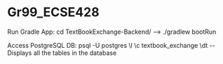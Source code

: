 # Gr99_ECSE428

Run Gradle App:
cd TextBookExchange-Backend/ --> ./gradlew bootRun

Access PostgreSQL DB:
psql -U postgres
\l
\c textbook_exchange
\dt -- Displays all the tables in the database